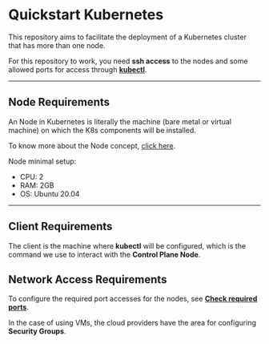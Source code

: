 # Quickstart Kubernetes

This repository aims to facilitate the deployment of a Kubernetes cluster that has more than one node.

For this repository to work, you need **ssh access** to the nodes and some allowed ports for access through [**kubectl**](https://kubernetes.io/pt/docs/reference/kubectl/cheatsheet/). 


---

## Node Requirements

An Node in Kubernetes is literally the machine (bare metal or virtual machine) on which the K8s components will be installed.

To know more about the Node concept, [click here](https://kubernetes.io/docs/concepts/architecture/nodes/).

Node minimal setup:

* CPU: 2
* RAM: 2GB
* OS: Ubuntu 20.04

---

## Client Requirements

The client is the machine where **kubectl** will be configured, which is the command we use to interact with the **Control Plane Node**. 

## Network Access Requirements

To configure the required port accesses for the nodes, see [**Check required ports**](https://kubernetes.io/docs/setup/production-environment/tools/kubeadm/install-kubeadm/#check-required-ports).

In the case of using VMs, the cloud providers have the area for configuring **Security Groups**.

